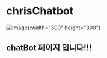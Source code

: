 # chrisChatbot

![image](https://user-images.githubusercontent.com/129046497/227897310-c02bd01b-4ab2-4c56-9e1e-6cfd2fe94786.jpg){:width="300" height="300"}

## chatBot 페이지 입니다!!!
